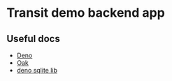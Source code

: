 # Transit demo backend app

## Useful docs

 - [Deno](https://docs.deno.com/runtime/)
 - [Oak](https://github.com/oakserver/oak)
 - [deno sqlite lib](https://docs.deno.com/examples/sqlite/)
